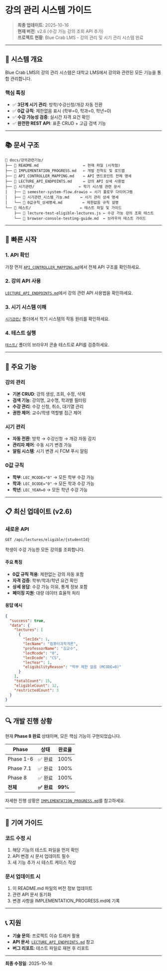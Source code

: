 # 강의 관리 시스템 가이드

> **최종 업데이트**: 2025-10-16  
> **현재 버전**: v2.6 (수강 가능 강의 조회 API 추가)  
> **프로젝트 현황**: Blue Crab LMS - 강의 관리 및 시기 관리 시스템 완료

---

## 🎯 시스템 개요

Blue Crab LMS의 강의 관리 시스템은 대학교 LMS에서 강의와 관련된 모든 기능을 통합 관리합니다.

### 핵심 특징
- ✅ **3단계 시기 관리**: 방학/수강신청/개강 자동 전환
- ✅ **0값 규칙**: 제한없음 표시 (학부=0, 학과=0, 학년=0)
- ✅ **수강 가능성 검증**: 실시간 자격 요건 확인
- ✅ **완전한 REST API**: 표준 CRUD + 고급 검색 기능

---

## 📚 문서 구조

```
📁 docs/강의관련기능/
├── 📄 README.md                    ← 현재 파일 (시작점)
├── 📄 IMPLEMENTATION_PROGRESS.md   ← 개발 진척도 및 로드맵
├── 📄 API_CONTROLLER_MAPPING.md    ← API 엔드포인트 전체 명세
├── 📄 LECTURE_API_ENDPOINTS.md     ← 강의 API 상세 사용법
├── 📁 시기관련/                    ← 학기 시스템 관련 문서
│   ├── 📄 semester-system-flow.drawio ← 시기 플로우 다이어그램
│   ├── 📄 시기관련_시스템_기능.md     ← 시기 관리 상세 명세
│   └── 📄 0값규칙_상세명세.md         ← 제한없음 규칙 설명
└── 📁 테스트/                      ← 테스트 파일 및 가이드
    ├── 📄 lecture-test-eligible-lectures.js ← 수강 가능 강의 조회 테스트
    └── 📄 browser-console-testing-guide.md  ← 브라우저 테스트 가이드
```

---

## 🚀 빠른 시작

### 1. API 확인
가장 먼저 [`API_CONTROLLER_MAPPING.md`](./API_CONTROLLER_MAPPING.md)에서 전체 API 구조를 확인하세요.

### 2. 강의 API 사용
[`LECTURE_API_ENDPOINTS.md`](./LECTURE_API_ENDPOINTS.md)에서 강의 관련 API 사용법을 확인하세요.

### 3. 시기 시스템 이해
[`시기관련/`](./시기관련/) 폴더에서 학기 시스템의 작동 원리를 확인하세요.

### 4. 테스트 실행
[`테스트/`](./테스트/) 폴더의 브라우저 콘솔 테스트로 API를 검증하세요.

---

## 🔧 주요 기능

### 강의 관리
- **기본 CRUD**: 강의 생성, 조회, 수정, 삭제
- **검색 기능**: 강의명, 교수명, 학과별 필터링
- **수강 관리**: 수강 신청, 취소, 대기열 관리
- **권한 제어**: 교수/학생 역할별 접근 제어

### 시기 관리
- **자동 전환**: 방학 → 수강신청 → 개강 자동 감지
- **관리자 제어**: 수동 시기 변경 가능
- **알림 시스템**: 시기 변경 시 FCM 푸시 알림

### 0값 규칙
- **학부**: `LEC_MCODE="0"` → 모든 학부 수강 가능
- **학과**: `LEC_DCODE="0"` → 모든 학과 수강 가능  
- **학년**: `LEC_YEAR=0` → 모든 학년 수강 가능

---

## 📋 최신 업데이트 (v2.6)

### 새로운 API
```
GET /api/lectures/eligible/{studentId}
```
학생이 수강 가능한 모든 강의를 조회합니다.

#### 주요 특징
- **0값 규칙 적용**: 제한없는 강의 자동 포함
- **자격 검증**: 학부/학과/학년 요건 확인
- **상세 응답**: 수강 가능 이유, 통계 정보 포함
- **페이징 지원**: 대량 데이터 효율적 처리

#### 응답 예시
```json
{
  "success": true,
  "data": {
    "lectures": [
      {
        "lecIdx": 1,
        "lecName": "컴퓨터과학개론",
        "professorName": "김교수",
        "lecMcode": "0",
        "lecDcode": "CS",
        "lecYear": 1,
        "eligibilityReason": "학부 제한 없음 (MCODE=0)"
      }
    ],
    "totalCount": 15,
    "eligibleCount": 12,
    "restrictedCount": 3
  }
}
```

---

## 🔍 개발 진행 상황

현재 **Phase 8 완료** 상태이며, 모든 핵심 기능이 구현되었습니다.

| Phase | 상태 | 완료율 |
|-------|------|--------|
| Phase 1-6 | ✅ 완료 | 100% |
| Phase 7.1 | ✅ 완료 | 100% |
| Phase 8 | ✅ 완료 | 100% |
| **전체** | **✅ 완료** | **99%** |

자세한 진행 상황은 [`IMPLEMENTATION_PROGRESS.md`](./IMPLEMENTATION_PROGRESS.md)를 참고하세요.

---

## 🤝 기여 가이드

### 코드 수정 시
1. 해당 기능의 테스트 파일을 먼저 확인
2. API 변경 시 문서 업데이트 필수
3. 새 기능 추가 시 테스트 케이스 작성

### 문서 업데이트 시
1. 이 README.md 파일의 버전 정보 업데이트
2. 관련 API 문서 동기화
3. 변경 사항을 IMPLEMENTATION_PROGRESS.md에 기록

---

## 📞 지원

- **기술 문의**: 프로젝트 이슈 트래커 활용
- **API 문서**: [`LECTURE_API_ENDPOINTS.md`](./LECTURE_API_ENDPOINTS.md) 참고
- **버그 리포트**: 테스트 파일로 재현 후 리포트

---

**최종 수정일**: 2025-10-16
